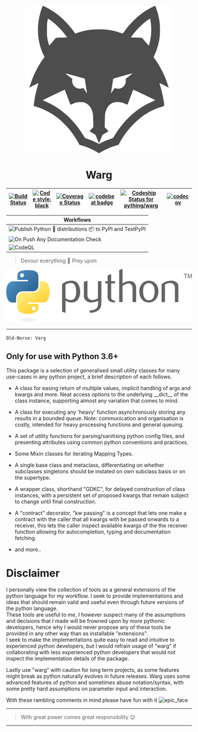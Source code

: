 <!--![warg](.github/images/warg.svg)-->

<p align="center">
  <img src=".github/images/warg.svg" alt='Warg' />
</p>

<h1 align="center">Warg</h1>

<!--# Warg-->

| [![Build Status](https://travis-ci.com/aivclab/warg.svg?branch=master)](https://travis-ci.com/aivclab/warg) | [![Code style: black](https://img.shields.io/badge/code%20style-black-000000.svg)](https://github.com/ambv/black) | [![Coverage Status](https://coveralls.io/repos/github/aivclab/warg/badge.svg?branch=master)](https://coveralls.io/github/aivclab/warg?branch=master) | [![codebeat badge](https://codebeat.co/badges/e788d8e5-9934-44bf-85e2-b8043e5806bc)](https://codebeat.co/projects/github-com-pything-warg-master) | [![Codeship Status for pything/warg](https://app.codeship.com/projects/34b921f0-5e8f-0138-1e29-1ef237e9df62/status?branch=master)](https://app.codeship.com/projects/392349) | [![codecov](https://codecov.io/gh/pything/warg/branch/master/graph/badge.svg?token=g59R80u4j2)](https://codecov.io/gh/pything/warg) |
|---|---|---|---|---|---|


| Workflows |
|-----------|
| ![Publish Python 🐍 distributions 📦 to PyPI and TestPyPI](https://github.com/pything/warg/workflows/Publish%20Python%20%F0%9F%90%8D%20distributions%20%F0%9F%93%A6%20to%20PyPI%20and%20TestPyPI/badge.svg) |
| ![On Push Any Documentation Check](https://github.com/pything/warg/workflows/On%20Push%20Any%20Documentation%20Check/badge.svg) |
| ![CodeQL](https://github.com/pything/warg/workflows/CodeQL/badge.svg) |



> Devour everything :wolf: 
> Prey upon

![python](.github/images/python.svg) 

___

```Old-Norse: Varg```

## Only for use with Python 3.6+

This package is a selection of generalised small utility classes for many use-cases in any python project, a brief description of each follows.

- A class for easing return of multiple values, implicit handling of args and kwargs and more. Neat access options to the underlying \_\_dict\_\_ of the class instance, supporting almost any variation that comes to mind.

- A class for executing any 'heavy' function asynchronously storing any results in a bounded queue. Note: communication and organisation is costly, intended for heavy processing functions and general queuing.

- A set of utility functions for parsing/sanitising python config files, and presenting attributes using common python conventions and practices.

- Some Mixin classes for iterating Mapping Types.

- A single base class and metaclass, differentiating on whether subclasses singletons should be instated on own subclass basis or on the supertype.

- A wrapper class, shorthand "GDKC", for delayed construction of class instances, with a persistent set of proposed kwargs that remain subject to change until final construction.

- A "contract" decorator, "kw passing" is a concept that lets one make a contract with the caller that all kwargs with be passed onwards to a receiver, this lets the caller inspect available kwargs of the the receiver function allowing for autocompletion, typing and documentation fetching.

- and more..

# Disclaimer

I personally view the collection of tools as a general extensions of the python language for my workflow. I seek to provide implementations and ideas that should remain valid and useful even through future versions of the python language.\
These tools are useful to me, I however suspect many of the assumptions and decisions that I made will be frowned upon by more pythonic developers, hence why I would never propose any of these tools be provided in any other way than as installable "extensions".\
I seek to make the implementations quite easy to read and intuitive to experienced python developers, but I would refrain usage of "warg" if collaborating with less experienced python developers that would not inspect the implementation details of the package.

Lastly use "warg" with caution for long term projects, as some features might break as python naturally evolves in future releases. Warg uses some advanced features of python and sometimes abuse notation/syntax, with some pretty hard assumptions on parameter input and interaction.

With these rambling comments in mind please have fun with it ![epic_face](.github/images/epic_face.png)

___
> With great power comes great responsibility :wink:
___
